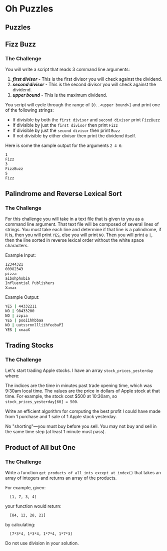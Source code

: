 Oh Puzzles
================

Puzzles
------------------------

## Fizz Buzz

### The Challenge
You will write a script that reads 3 command line arguments:

1. ***first divisor*** - This is the first divisor you will check against the 
													dividend.
2. ***second divisor*** - This is the second divisor you will check against the 
													dividend.
3. ***upper bound*** - This is the maximum dividend.

You script will cycle through the range of `[0..<upper bound>]` and print one of the following strings:

* If divisible by both the `first divisor` and `second divisor` print `FizzBuzz`
* If divisible by just the `first divisor` then print `Fizz`
* If divisible by just the `second divisor` then print `Buzz`
* If not divisible by either divisor then print the dividend itself.

Here is some the sample output for the arguments `2 4 6`:

```bash
1
Fizz
3
FizzBuzz
5
Fizz
```

## Palindrome and Reverse Lexical Sort

### The Challenge
For this challenge you will take in a text file that is given to you as a 
command line argument.  That text file will be composed of several lines of
strings.  You must take each line and determine if that line is a palindrome,
if it is, then you will print `YES`, else you will print `NO`.  Then you will 
print a `|`, then the line sorted in reverse lexical order without the white 
space characters.

Example Input:
```bash
12344321
00982343
pizza
aibohphobia
Influential Publishers
Xanax
```

Example Output:
```bash
YES | 44332211
NO | 98433200
NO | zzpia
YES | pooiihhbbaa
NO | uutssrnnllliihfeebaPI
YES | xnaaX
```

## Trading Stocks

### The Challenge
Let's start trading Apple stocks.
I have an array `stock_prices_yesterday` where:

The indices are the time in minutes past trade opening time, which was 9:30am local time.
The values are the price in dollars of Apple stock at that time.
For example, the stock cost $500 at 10:30am, so `stock_prices_yesterday[60] = 500`.

Write an efficient algorithm for computing the best profit I could have made from 1 purchase and 1 sale of 1 Apple stock yesterday.

No "shorting"—you must buy before you sell. You may not buy and sell in the same time step (at least 1 minute must pass).

## Product of All but One

### The Challenge

Write a function ``get_products_of_all_ints_except_at_index()`` that takes an array of integers and returns an array of the products.

For example, given:

```
  [1, 7, 3, 4]

```

your function would return:

```
  [84, 12, 28, 21]

```

by calculating:

```
  [7*3*4, 1*3*4, 1*7*4, 1*7*3]
```

Do not use division in your solution.
